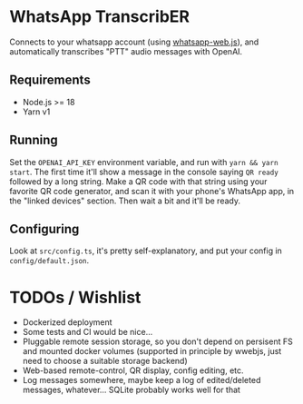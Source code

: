 # WhatsApp TranscribER

Connects to your whatsapp account (using [whatsapp-web.js](https://wwebjs.dev)),
and automatically transcribes "PTT" audio messages with OpenAI.

## Requirements

* Node.js >= 18
* Yarn v1

## Running

Set the `OPENAI_API_KEY` environment variable, and run with `yarn && yarn
start`. The first time it'll show a message in the console saying `QR ready`
followed by a long string. Make a QR code with that string using your favorite
QR code generator, and scan it with your phone's WhatsApp app, in the "linked
devices" section. Then wait a bit and it'll be ready.

## Configuring

Look at `src/config.ts`, it's pretty self-explanatory, and put your config in
`config/default.json`.

# TODOs / Wishlist

* Dockerized deployment
* Some tests and CI would be nice...
* Pluggable remote session storage, so you don't depend on persisent FS and
  mounted docker volumes (supported in principle by wwebjs, just need to choose
  a suitable storage backend)
* Web-based remote-control, QR display, config editing, etc.
* Log messages somewhere, maybe keep a log of edited/deleted messages, whatever... SQLite probably works well for that
